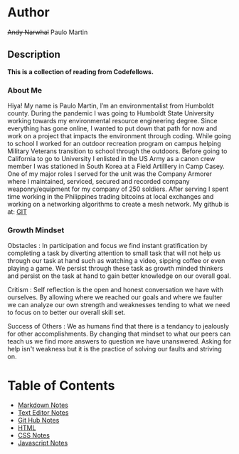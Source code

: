 # Author
~~Andy Narwhal~~ Paulo Martin

## Description
**This is a collection of reading from Codefellows.**


### About Me
Hiya! My name is Paulo Martin, I’m an environmentalist from Humboldt county. During the pandemic I was going to Humboldt State University working towards my environmental resource engineering degree. Since everything has gone online, I wanted to put down that path for now and work on a project that impacts the environment through coding. While going to school I worked for an outdoor recreation program on campus helping Military Veterans transition to school through the outdoors. Before going to California to go to University I enlisted in the US Army as a canon crew member I was stationed in South Korea at a Field Artilllery in Camp Casey. One of my major roles I served for the unit was the Company Armorer where I maintained, serviced, secured and recorded company weaponry/equipment for my company of 250 soldiers. After serving I spent time working in the Philippines trading bitcoins at local exchanges and working on a networking algorithms to create a mesh network.
My github is at: [GIT](https://github.com/PauloMartin90)

### Growth Mindset

Obstacles
: In participation and focus we find instant gratification by completing a task by diverting attention to small
task that will not help us through our task at hand such as watching a video, sipping coffee or even playing a game. We persist through these task as growth minded thinkers and persist on the task at hand to gain better knowledge on our overall goal.

Critism
: Self reflection is the open and honest conversation we have with ourselves. By allowing where we reached our goals and where we faulter we can analyze our own strength and weaknesses tending to what we need to focus on to better our overall skill set.

Success of Others
: We as humans find that there is a tendancy to jealously for other accomplishments. By changing that mindset to what our peers can teach us we find more answers to question we have unanswered. Asking for help isn't weakness but it is the practice of solving our faults and striving on. 


# Table of Contents
* [Markdown Notes](markdown.md)
* [Text Editor Notes](text_editor.md)
* [Git Hub Notes](using_git.md)
* [HTML](html_css_notes.md)
* [CSS Notes](css_notes.md)
* [Javascript Notes](javascript_notes.md)
